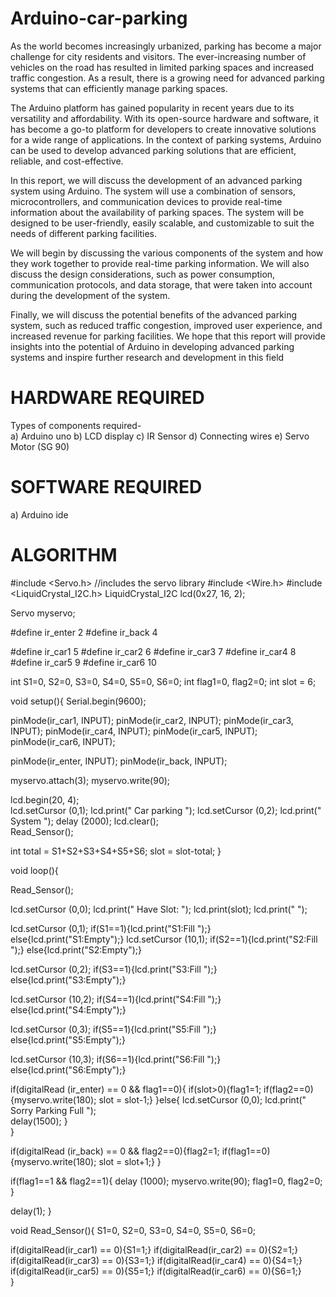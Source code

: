 # Arduino-car-parking
As the world becomes increasingly urbanized, parking has become a major challenge for city residents and visitors. The ever-increasing number of vehicles on the road has resulted in limited parking spaces and increased traffic congestion. As a result, there is a growing need for advanced parking systems that can efficiently manage parking spaces.

The Arduino platform has gained popularity in recent years due to its versatility and affordability. With its open-source hardware and software, it has become a go-to platform for developers to create innovative solutions for a wide range of applications. In the context of parking systems, Arduino can be used to develop advanced parking solutions that are efficient, reliable, and cost-effective.

In this report, we will discuss the development of an advanced parking system using Arduino. The system will use a combination of sensors, microcontrollers, and communication devices to provide real-time information about the availability of parking spaces. The system will be designed to be user-friendly, easily scalable, and customizable to suit the needs of different parking facilities.

We will begin by discussing the various components of the system and how they work together to provide real-time parking information. We will also discuss the design considerations, such as power consumption, communication protocols, and data storage, that were taken into account during the development of the system.

Finally, we will discuss the potential benefits of the advanced parking system, such as reduced traffic congestion, improved user experience, and increased revenue for parking facilities. We hope that this report will provide insights into the potential of Arduino in developing advanced parking systems and inspire further research and development in this field


# HARDWARE REQUIRED 
Types of components required-   
a)	Arduino uno 
b)	LCD display
c)	IR Sensor
d)	Connecting wires 
e)	Servo Motor (SG 90)


#  SOFTWARE REQUIRED
a) Arduino ide 

# ALGORITHM
 #include <Servo.h> //includes the servo library
#include <Wire.h> 
#include <LiquidCrystal_I2C.h>
LiquidCrystal_I2C lcd(0x27, 16, 2);

Servo myservo;

#define ir_enter 2
#define ir_back  4

#define ir_car1 5
#define ir_car2 6
#define ir_car3 7
#define ir_car4 8
#define ir_car5 9
#define ir_car6 10

int S1=0, S2=0, S3=0, S4=0, S5=0, S6=0;
int flag1=0, flag2=0; 
int slot = 6;  

void setup(){
Serial.begin(9600);

pinMode(ir_car1, INPUT);
pinMode(ir_car2, INPUT);
pinMode(ir_car3, INPUT);
pinMode(ir_car4, INPUT);
pinMode(ir_car5, INPUT);
pinMode(ir_car6, INPUT);

pinMode(ir_enter, INPUT);
pinMode(ir_back, INPUT);
  
myservo.attach(3);
myservo.write(90);

lcd.begin(20, 4);  
lcd.setCursor (0,1);
lcd.print("    Car  parking  ");
lcd.setCursor (0,2);
lcd.print("       System     ");
delay (2000);
lcd.clear();   
Read_Sensor();

int total = S1+S2+S3+S4+S5+S6;
slot = slot-total; 
}

void loop(){

Read_Sensor();

lcd.setCursor (0,0);
lcd.print("   Have Slot: "); 
lcd.print(slot);
lcd.print("    ");  

lcd.setCursor (0,1);
if(S1==1){lcd.print("S1:Fill ");}
     else{lcd.print("S1:Empty");}
lcd.setCursor (10,1);
if(S2==1){lcd.print("S2:Fill ");}
     else{lcd.print("S2:Empty");}

lcd.setCursor (0,2);
if(S3==1){lcd.print("S3:Fill ");}
     else{lcd.print("S3:Empty");}

lcd.setCursor (10,2);
if(S4==1){lcd.print("S4:Fill ");}
     else{lcd.print("S4:Empty");}

 lcd.setCursor (0,3);
if(S5==1){lcd.print("S5:Fill ");}
     else{lcd.print("S5:Empty");}

lcd.setCursor (10,3);
if(S6==1){lcd.print("S6:Fill ");}
     else{lcd.print("S6:Empty");}    

if(digitalRead (ir_enter) == 0 && flag1==0){
if(slot>0){flag1=1;
if(flag2==0){myservo.write(180); slot = slot-1;}
}else{
lcd.setCursor (0,0);
lcd.print(" Sorry Parking Full ");  
delay(1500);
}   
}

if(digitalRead (ir_back) == 0 && flag2==0){flag2=1;
if(flag1==0){myservo.write(180); slot = slot+1;}
}

if(flag1==1 && flag2==1){
delay (1000);
myservo.write(90);
flag1=0, flag2=0;
}

delay(1);
}

void Read_Sensor(){
S1=0, S2=0, S3=0, S4=0, S5=0, S6=0;

if(digitalRead(ir_car1) == 0){S1=1;}
if(digitalRead(ir_car2) == 0){S2=1;}
if(digitalRead(ir_car3) == 0){S3=1;}
if(digitalRead(ir_car4) == 0){S4=1;}
if(digitalRead(ir_car5) == 0){S5=1;}
if(digitalRead(ir_car6) == 0){S6=1;}  
}
